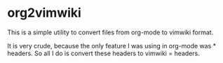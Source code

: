 # org2vimwiki

This is a simple utility to convert files from org-mode to vimwiki format.

It is very crude, because the only feature I was using in org-mode was * headers. So all I do is convert these headers to vimwiki = headers.
